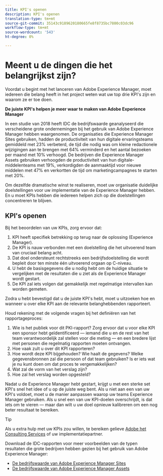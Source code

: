 ```yaml
---
title: KPI's openen
description: KPI's openen
translation-type: tm+mt
source-git-commit: 35143c9189620180665fe8f8735bc7800c03dc96
workflow-type: tm+mt
source-wordcount: '543'
ht-degree: 0%

---
```



# Meent u de dingen die het belangrijkst zijn?

Voordat u begint met het lanceren van Adobe Experience Manager, moet iedereen die belang heeft in het project weten wat uw top drie KPI&#39;s zijn en waarom ze er toe doen.

**De juiste KPI&#39;s helpen je meer waar te maken van Adobe Experience Manager**


In een studie van 2018 heeft IDC de bedrijfswaarde geanalyseerd die verscheidene grote ondernemingen bij het gebruik van Adobe Experience Manager hebben waargenomen. De organisaties die Experience Manager Sites gebruiken, hadden de productiviteit van hun digitale ervaringsteams gemiddeld met 23% verbeterd, de tijd die nodig was om kleine redactionele wijzigingen aan te brengen met 64% verminderd en het aantal bezoeken per maand met 10% verhoogd. De bedrijven die Experience Manager Assets gebruiken verhoogden de productiviteit van hun digitale-middelenteams met 19%, verkordigden de aanmaaktijd voor nieuwe middelen met 47% en verkortten de tijd om marketingcampagnes te starten met 20%.

Om dezelfde dramatische winst te realiseren, moet uw organisatie duidelijke doelstellingen voor uw implementatie van de Experience Manager hebben. En u moet KPIs hebben die iedereen helpen zich op die doelstellingen concentreren te blijven.

## KPI&#39;s openen

Bij het beoordelen van uw KPIs, zorg ervoor dat:

1. KPI heeft specifiek betrekking op terug naar de oplossing (Experience Manager).
1. De KPI is nauw verbonden met een doelstelling die het uitvoerend team van cruciaal belang acht.
1. Dat doel ondersteunt rechtstreeks een bedrijfsdoelstelling die wordt bepleit door ten minste één uitvoerend orgaan op C-niveau.
1. U hebt de basisgegevens die u nodig hebt om de huidige situatie te vergelijken met de resultaten die u ziet als de Experience Manager wordt gestart.
1. De KPI zal iets volgen dat gemakkelijk met regelmatige intervallen kan worden gemeten.

Zodra u hebt bevestigd dat u de juiste KPI&#39;s hebt, moet u uitzoeken hoe en wanneer u over elke KPI aan de relevante belanghebbenden rapporteert.

Houd rekening met de volgende vragen bij het definiëren van het rapportageproces:

1. Wie is het publiek voor dit PKI-rapport? Zorg ervoor dat u voor elke KPI een sponsor hebt geïdentificeerd — iemand die u en de rest van het team verantwoordelijk zal stellen voor die meting — en een bredere lijst met personen die regelmatig rapporten moeten ontvangen.
1. Hoe vaak zult u over dit KPI rapporteren?
1. Hoe wordt deze KPI bijgehouden? Wie haalt de gegevens? Welke gegevensbronnen zal die persoon of dat team gebruiken? Is er iets wat je nu kunt doen om dat proces te vergemakkelijken?
1. Wat zal de vorm van het verslag zijn?
1. Hoe zal het verslag worden opgesteld?

Nadat u de Experience Manager hebt gestart, krijgt u met een sterke set KPI&#39;s snel het idee of u op de juiste weg bent. Als u niet aan een van uw KPI&#39;s voldoet, moet u de manier aanpassen waarop uw teams Experience Manager gebruiken. Als u snel een van uw KPI-doelen overschrijdt, is dat iets om te vieren — maar dan wilt u uw doel opnieuw kalibreren om een nog beter resultaat te bereiken.

>[!TIP]
>
> Als u extra hulp met uw KPIs zou willen, te bereiken gelieve [Adobe het Consulting Services](https://www.adobe.com/experience-cloud/consulting-services.html) of uw implementatiepartner.

Download de IDC-rapporten voor meer voorbeelden van de typen resultaten die grote bedrijven hebben gezien bij het gebruik van Adobe Experience Manager:
* [De bedrijfswaarde van Adobe Experience Manager Sites](https://www.adobe.com/content/dam/acom/en/modal-offers/idc-aem-sites-q218/pdfs/22037555.en.aem.whitepaper.IDCBusinessValueAEMSites.pdf)
* [De bedrijfswaarde van Adobe Experience Manager Assets](https://wwwimages2.adobe.com/content/dam/acom/en/modal-offers/idc-aem-Assets-q218/pdfs/220380622.en.aem.whitepaper.IDCBusinessValueAEMAssets.pdf)